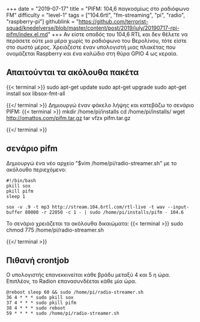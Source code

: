 +++
date = "2019-07-17"
title = "PIFM: 104,6 παγκοσμίως στο ραδιόφωνο FM"
difficulty = "level-1"
tags = ["104.6rtl", "fm-streaming", "pi", "radio", "raspberry-pi"]
githublink = "https://github.com/terrorist-squad/knedelverse/blob/master/content/post/2019/july/20190717-rpi-pifm/index.el.md"
+++
Αν είστε οπαδός του 104,6 RTL και δεν θέλετε να περάσετε ούτε μια μέρα χωρίς το ραδιόφωνο του Βερολίνου, τότε είστε στο σωστό μέρος. Χρειάζεστε έναν υπολογιστή μιας πλακέτας που ονομάζεται Raspberry και ένα καλώδιο στη θύρα GPIO 4 ως κεραία.
## Απαιτούνται τα ακόλουθα πακέτα

{{< terminal >}}
sudo apt-get update
sudo apt-get upgrade
sudo apt-get install sox libsox-fmt-all

{{</ terminal >}}
Δημιουργώ έναν φάκελο λήψης και κατεβάζω το σενάριο PIFM:
{{< terminal >}}
mkdir /home/pi/installs
cd /home/pi/installs/
wget http://omattos.com/pifm.tar.gz
tar vfzx pifm.tar.gz

{{</ terminal >}}

## σενάριο pifm
Δημιουργώ ένα νέο αρχείο "$vim /home/pi/radio-streamer.sh" με το ακόλουθο περιεχόμενο:
```
#!/bin/bash 
pkill sox 
pkill pifm 
sleep 1 

sox -v .9 -t mp3 http://stream.104.6rtl.com/rtl-live -t wav --input-buffer 80000 -r 22050 -c 1 - | sudo /home/pi/installs/pifm - 104.6

```
Το σενάριο χρειάζεται τα ακόλουθα δικαιώματα:
{{< terminal >}}
sudo chmod 775 /home/pi/radio-streamer.sh

{{</ terminal >}}

## Πιθανή crontjob
Ο υπολογιστής επανεκκινείται κάθε βράδυ μεταξύ 4 και 5 η ώρα. Επιπλέον, το Radion επανασυνδέεται κάθε μία ώρα.
```
@reboot sleep 60 && sudo /home/pi/radio-streamer.sh 
36 4 * * * sudo pkill sox 
37 4 * * * sudo pkill pifm 
38 4 * * * sudo reboot 
59 * * * * sudo /home/pi/radio-streamer.sh

```